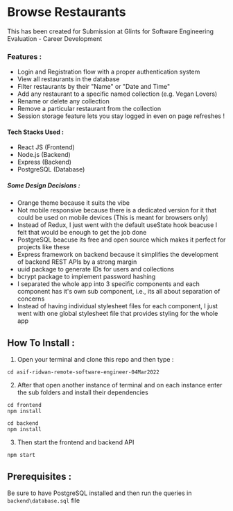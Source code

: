 # Browse Restaurants

This has been created for Submission at Glints for Software Engineering Evaluation - Career Development

### Features :
- Login and Registration flow with a proper authentication system
- View all restaurants in the database
- Filter restaurants by their "Name" or "Date and Time"
- Add any restaurant to a specific named collection (e.g. Vegan Lovers)
- Rename or delete any collection
- Remove a particular restaurant from the collection
- Session storage feature lets you stay logged in even on page refreshes !

#### Tech Stacks Used :
- React JS (Frontend)
- Node.js (Backend)
- Express (Backend)
- PostgreSQL (Database)

##### Some Design Decisions :
- Orange theme because it suits the vibe
- Not mobile responsive because there is a dedicated version for it that could be used on mobile devices (This is meant for browsers only)
- Instead of Redux, I just went with the default useState hook beacuse I felt that would be enough to get the job done 
- PostgreSQL beacuse its free and open source which makes it perfect for projects like these
- Express framework on backend because it simplifies the development of backend REST APIs by a strong margin
- uuid package to generate IDs for users and collections
- bcrypt package to implement password hashing
- I separated the whole app into 3 specific components and each component has it's own sub component, i.e., its all about separation of concerns
- Instead of having individual stylesheet files for each component, I just went with one global stylesheet file that provides styling for the whole app

## How To Install :
1. Open your terminal and clone this repo and then type :
```
cd asif-ridwan-remote-software-engineer-04Mar2022
```
2. After that open another instance of terminal and on each instance enter the sub folders and install their dependencies
```
cd frontend
npm install
```
```
cd backend
npm install
```
3. Then start the frontend and backend API
```
npm start
```

## Prerequisites :
Be sure to have PostgreSQL installed and then run the queries in `backend\database.sql` file
